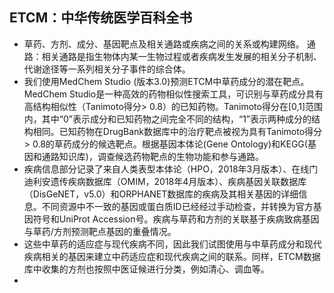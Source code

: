 ## ETCM：中华传统医学百科全书
+  草药、方剂、成分、基因靶点及相关通路或疾病之间的关系或构建网络。     通路：相关通路是指生物体内某一生物过程或者疾病发生发展的相关分子机制、代谢途径等一系列相关分子事件的综合体。
+  我们使用MedChem Studio (版本3.0)预测ETCM中草药成分的潜在靶点。MedChem Studio是一种高效的药物相似性搜索工具，可识别与草药成分具有高结构相似性（Tanimoto得分> 0.8）的已知药物。Tanimoto得分在[0,1]范围内，其中“0”表示成分和已知药物之间完全不同的结构，“1”表示两种成分的结构相同。已知药物在DrugBank数据库中的治疗靶点被视为具有Tanimoto得分> 0.8的草药成分的候选靶点。根据基因本体论(Gene Ontology)和KEGG(基因和通路知识库)，调查候选药物靶点的生物功能和参与通路。
+  疾病信息部分记录了来自人类表型本体论（HPO，2018年3月版本）、在线门迪利安遗传疾病数据库（OMIM，2018年4月版本）、疾病基因关联数据库（DisGeNET，v5.0）和ORPHANET数据库的疾病及其相关基因的详细信息。不同资源中不一致的基因或蛋白质ID已经经过手动检查，并转换为官方基因符号和UniProt Accession号。疾病与草药和方剂的关联基于疾病致病基因与草药/方剂预测靶点基因的重叠情况。
+  这些中草药的适应症与现代疾病不同，因此我们试图使用与中草药成分和现代疾病相关的基因来建立中药适应症和现代疾病之间的联系。同样，ETCM数据库中收集的方剂也按照中医证候进行分类，例如清心、调血等。
+  














